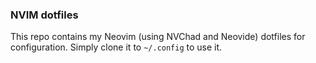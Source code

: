 ### NVIM dotfiles

This repo contains my Neovim (using NVChad and Neovide) dotfiles for configuration. Simply clone it to `~/.config` to use it.
